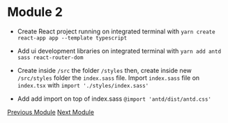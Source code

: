 # Module 2

- Create React project running on integrated terminal with `yarn create react-app app --template typescript`

- Add ui development libraries on integrated terminal with `yarn add antd sass react-router-dom`

- Create inside `/src` the folder `/styles` then, create inside new `/src/styles` folder the `index.sass` file. Import `index.sass` file on `index.tsx` with `import './styles/index.sass'`

- Add add import on top of index.sass `@import 'antd/dist/antd.css'`


[Previous Module](https://github.com/xtealer/react-101/blob/main/lessons/module-1.md)
[Next Module](https://github.com/xtealer/react-101/blob/main/lessons/module-3.md)
